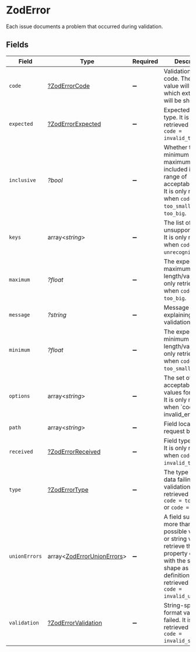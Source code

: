 # ZodError

Each issue documents a problem that occurred during validation.


## Fields

| Field                                                                                                                                                                                                       | Type                                                                                                                                                                                                        | Required                                                                                                                                                                                                    | Description                                                                                                                                                                                                 | Example                                                                                                                                                                                                     |
| ----------------------------------------------------------------------------------------------------------------------------------------------------------------------------------------------------------- | ----------------------------------------------------------------------------------------------------------------------------------------------------------------------------------------------------------- | ----------------------------------------------------------------------------------------------------------------------------------------------------------------------------------------------------------- | ----------------------------------------------------------------------------------------------------------------------------------------------------------------------------------------------------------- | ----------------------------------------------------------------------------------------------------------------------------------------------------------------------------------------------------------- |
| `code`                                                                                                                                                                                                      | [?ZodErrorCode](../../models/shared/ZodErrorCode.md)                                                                                                                                                        | :heavy_minus_sign:                                                                                                                                                                                          | Validation error code. The retrieved value will drive which extra fields will be shown.                                                                                                                     | invalid_type                                                                                                                                                                                                |
| `expected`                                                                                                                                                                                                  | [?ZodErrorExpected](../../models/shared/ZodErrorExpected.md)                                                                                                                                                | :heavy_minus_sign:                                                                                                                                                                                          | Expected field type. It is only retrieved when `code = invalid_type`.                                                                                                                                       | string                                                                                                                                                                                                      |
| `inclusive`                                                                                                                                                                                                 | *?bool*                                                                                                                                                                                                     | :heavy_minus_sign:                                                                                                                                                                                          | Whether the minimum or maximum is included in the range of acceptable values. It is only retrieved when `code = too_small` or `code = too_big`.                                                             | true                                                                                                                                                                                                        |
| `keys`                                                                                                                                                                                                      | array<*string*>                                                                                                                                                                                             | :heavy_minus_sign:                                                                                                                                                                                          | The list of unsupported fields. It is only retrieved when `code = unrecognized_keys`.                                                                                                                       |                                                                                                                                                                                                             |
| `maximum`                                                                                                                                                                                                   | *?float*                                                                                                                                                                                                    | :heavy_minus_sign:                                                                                                                                                                                          | The expected maximum length/value. It is only retrieved when `code = too_big`.                                                                                                                              | 100                                                                                                                                                                                                         |
| `message`                                                                                                                                                                                                   | *?string*                                                                                                                                                                                                   | :heavy_minus_sign:                                                                                                                                                                                          | Message explaining the validation error.                                                                                                                                                                    | Required                                                                                                                                                                                                    |
| `minimum`                                                                                                                                                                                                   | *?float*                                                                                                                                                                                                    | :heavy_minus_sign:                                                                                                                                                                                          | The expected minimum length/value. It is only retrieved when `code = too_small`.                                                                                                                            | 1                                                                                                                                                                                                           |
| `options`                                                                                                                                                                                                   | array<*string*>                                                                                                                                                                                             | :heavy_minus_sign:                                                                                                                                                                                          | The set of acceptable string values for this field. It is only retrieved when `code = invalid_enum_value.                                                                                                   |                                                                                                                                                                                                             |
| `path`                                                                                                                                                                                                      | array<*string*>                                                                                                                                                                                             | :heavy_minus_sign:                                                                                                                                                                                          | Field location in the request body.                                                                                                                                                                         |                                                                                                                                                                                                             |
| `received`                                                                                                                                                                                                  | [?ZodErrorReceived](../../models/shared/ZodErrorReceived.md)                                                                                                                                                | :heavy_minus_sign:                                                                                                                                                                                          | Field type received. It is only retrieved when `code = invalid_type`.                                                                                                                                       | string                                                                                                                                                                                                      |
| `type`                                                                                                                                                                                                      | [?ZodErrorType](../../models/shared/ZodErrorType.md)                                                                                                                                                        | :heavy_minus_sign:                                                                                                                                                                                          | The type of the data failing validation. It is only retrieved when `code = too_small` or `code = too_big`.                                                                                                  | string                                                                                                                                                                                                      |
| `unionErrors`                                                                                                                                                                                               | array<[ZodErrorUnionErrors](../../models/shared/ZodErrorUnionErrors.md)>                                                                                                                                    | :heavy_minus_sign:                                                                                                                                                                                          | A field supporting more than one possible value type or string value will retrieve this array property of objects with the same shape as this definition. It is only retrieved when `code = invalid_union`. |                                                                                                                                                                                                             |
| `validation`                                                                                                                                                                                                | [?ZodErrorValidation](../../models/shared/ZodErrorValidation.md)                                                                                                                                            | :heavy_minus_sign:                                                                                                                                                                                          | String-specific format validator failed. It is only retrieved when `code = invalid_string`.                                                                                                                 | url                                                                                                                                                                                                         |